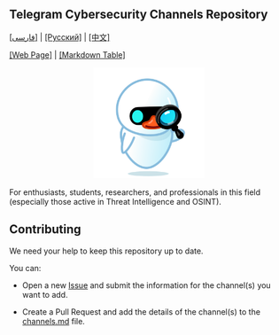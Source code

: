 ## Telegram Cybersecurity Channels Repository

[[فارسی]](../README.md) | [[Русский]](README-ru.md) | [[中文]](README-zh.md)

[[Web Page]](https://mehrazino.github.io/tg-cybersec/) | [[Markdown Table]](../src/data/channels.md)

<div align="center">
  <img src="../src/assets/icon.png" width="200" height="200" alt="Icon">
</div>

For enthusiasts, students, researchers, and professionals in this field (especially those active in Threat Intelligence and OSINT).

## Contributing

We need your help to keep this repository up to date.

You can:

- Open a new [Issue](https://github.com/mehrazino/tg-cybersec/issues/new) and submit the information for the channel(s) you want to add.

- Create a Pull Request and add the details of the channel(s) to the [channels.md](../src/data/channels.md) file.
